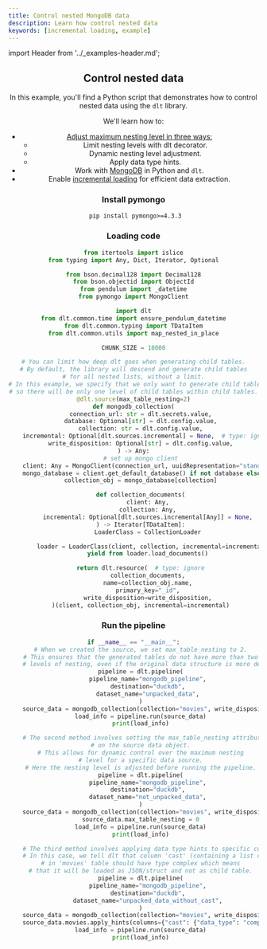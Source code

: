 ```yaml
---
title: Control nested MongoDB data
description: Learn how control nested data
keywords: [incremental loading, example]
---
```


import Header from '../_examples-header.md';

<Header
    intro="This example demonstrates how to control nested data using Python and the dlt library. It covers working with MongoDB, incremental loading, limiting nesting levels, and applying data type hints."
    slug="nested_data"
    run_file="nested_data" />

## Control nested data

In this example, you'll find a Python script that demonstrates how to control nested data using the `dlt` library.

We'll learn how to:
- [Adjust maximum nesting level in three ways:](../../general-usage/source#reduce-the-nesting-level-of-generated-tables)
  - Limit nesting levels with dlt decorator.
  - Dynamic nesting level adjustment.
  - Apply data type hints.
- Work with [MongoDB](../../dlt-ecosystem/verified-sources/mongodb) in Python and `dlt`.
- Enable [incremental loading](../../general-usage/incremental-loading) for efficient data extraction.

### Install pymongo

```shell
 pip install pymongo>=4.3.3
```

### Loading code

<!--@@@DLT_SNIPPET_START code/nested_data-snippets.py::nested_data-->
```py
from itertools import islice
from typing import Any, Dict, Iterator, Optional

from bson.decimal128 import Decimal128
from bson.objectid import ObjectId
from pendulum import _datetime
from pymongo import MongoClient

import dlt
from dlt.common.time import ensure_pendulum_datetime
from dlt.common.typing import TDataItem
from dlt.common.utils import map_nested_in_place

CHUNK_SIZE = 10000

# You can limit how deep dlt goes when generating child tables.
# By default, the library will descend and generate child tables
# for all nested lists, without a limit.
# In this example, we specify that we only want to generate child tables up to level 2,
# so there will be only one level of child tables within child tables.
@dlt.source(max_table_nesting=2)
def mongodb_collection(
    connection_url: str = dlt.secrets.value,
    database: Optional[str] = dlt.config.value,
    collection: str = dlt.config.value,
    incremental: Optional[dlt.sources.incremental] = None,  # type: ignore[type-arg]
    write_disposition: Optional[str] = dlt.config.value,
) -> Any:
    # set up mongo client
    client: Any = MongoClient(connection_url, uuidRepresentation="standard", tz_aware=True)
    mongo_database = client.get_default_database() if not database else client[database]
    collection_obj = mongo_database[collection]

    def collection_documents(
        client: Any,
        collection: Any,
        incremental: Optional[dlt.sources.incremental[Any]] = None,
    ) -> Iterator[TDataItem]:
        LoaderClass = CollectionLoader

        loader = LoaderClass(client, collection, incremental=incremental)
        yield from loader.load_documents()

    return dlt.resource(  # type: ignore
        collection_documents,
        name=collection_obj.name,
        primary_key="_id",
        write_disposition=write_disposition,
    )(client, collection_obj, incremental=incremental)
```
<!--@@@DLT_SNIPPET_END code/nested_data-snippets.py::nested_data-->

### Run the pipeline

<!--@@@DLT_SNIPPET_START code/nested_data-snippets.py::nested_data_run-->
```py
if __name__ == "__main__":
    # When we created the source, we set max_table_nesting to 2.
    # This ensures that the generated tables do not have more than two
    # levels of nesting, even if the original data structure is more deeply nested.
    pipeline = dlt.pipeline(
        pipeline_name="mongodb_pipeline",
        destination="duckdb",
        dataset_name="unpacked_data",
    )
    source_data = mongodb_collection(collection="movies", write_disposition="replace")
    load_info = pipeline.run(source_data)
    print(load_info)

    # The second method involves setting the max_table_nesting attribute directly
    # on the source data object.
    # This allows for dynamic control over the maximum nesting
    # level for a specific data source.
    # Here the nesting level is adjusted before running the pipeline.
    pipeline = dlt.pipeline(
        pipeline_name="mongodb_pipeline",
        destination="duckdb",
        dataset_name="not_unpacked_data",
    )
    source_data = mongodb_collection(collection="movies", write_disposition="replace")
    source_data.max_table_nesting = 0
    load_info = pipeline.run(source_data)
    print(load_info)

    # The third method involves applying data type hints to specific columns in the data.
    # In this case, we tell dlt that column 'cast' (containing a list of actors)
    # in 'movies' table should have type complex which means
    # that it will be loaded as JSON/struct and not as child table.
    pipeline = dlt.pipeline(
        pipeline_name="mongodb_pipeline",
        destination="duckdb",
        dataset_name="unpacked_data_without_cast",
    )
    source_data = mongodb_collection(collection="movies", write_disposition="replace")
    source_data.movies.apply_hints(columns={"cast": {"data_type": "complex"}})
    load_info = pipeline.run(source_data)
    print(load_info)
```
<!--@@@DLT_SNIPPET_END code/nested_data-snippets.py::nested_data_run-->
